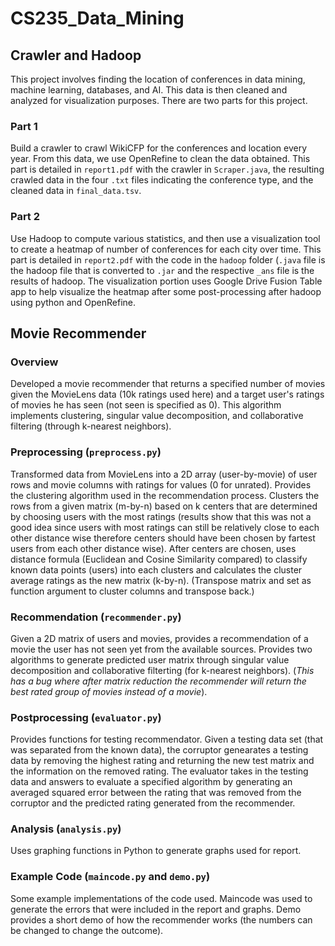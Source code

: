 # CS235_Data_Mining

## Crawler and Hadoop
This project involves finding the location of conferences in data mining, machine learning, databases, and AI. This data is then cleaned and analyzed for visualization purposes. There are two parts for this project.

### Part 1
Build a crawler to crawl WikiCFP for the conferences and location every year. From this data, we use OpenRefine to clean the data obtained. This part is detailed in `report1.pdf` with the crawler in `Scraper.java`, the resulting crawled data in the four `.txt` files indicating the conference type, and the cleaned data in `final_data.tsv`.

### Part 2
Use Hadoop to compute various statistics, and then use a visualization tool to create a heatmap of number of conferences for each city over time. This part is detailed in `report2.pdf` with the code in the `hadoop` folder (`.java` file is the hadoop file that is converted to `.jar` and the respective `_ans` file is the results of hadoop. The visualization portion uses Google Drive Fusion Table app to help visualize the heatmap after some post-processing after hadoop using python and OpenRefine.

## Movie Recommender

### Overview
Developed a movie recommender that returns a specified number of movies given the MovieLens data (10k ratings used here) and a target user's ratings of movies he has seen (not seen is specified as 0). This algorithm implements clustering, singular value decomposition, and collaborative filtering (through k-nearest neighbors).

### Preprocessing (`preprocess.py`)
Transformed data from MovieLens into a 2D array (user-by-movie) of user rows and movie columns with ratings for values (0 for unrated). Provides the clustering algorithm used in the recommendation process. Clusters the rows from a given matrix (m-by-n) based on k centers that are determined by choosing users with the most ratings (results show that this was not a good idea since users with most ratings can still be relatively close to each other distance wise therefore centers should have been chosen by fartest users from each other distance wise). After centers are chosen, uses distance formula (Euclidean and Cosine Similarity compared) to classify known data points (users) into each clusters and calculates the cluster average ratings as the new matrix (k-by-n). (Transpose matrix and set as function argument to cluster columns and transpose back.)

### Recommendation (`recommender.py`)
Given a 2D matrix of users and movies, provides a recommendation of a movie the user has not seen yet from the available sources. Provides two algorithms to generate predicted user matrix through singular value decomposition and collaborative filterting (for k-nearest neighbors). (*This has a bug where after matrix reduction the recommender will return the best rated group of movies instead of a movie*).

### Postprocessing (`evaluator.py`)
Provides functions for testing recommendator. Given a testing data set (that was separated from the known data), the corruptor genearates a testing data by removing the highest rating and returning the new test matrix and the information on the removed rating. The evaluator takes in the testing data and answers to evaluate a specified algorithm by generating an averaged squared error between the rating that was removed from the corruptor and the predicted rating generated from the recommender.

### Analysis (`analysis.py`)
Uses graphing functions in Python to generate graphs used for report.

### Example Code (`maincode.py` and `demo.py`)
Some example implementations of the code used. Maincode was used to generate the errors that were included in the report and graphs. Demo provides a short demo of how the recommender works (the numbers can be changed to change the outcome).
